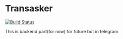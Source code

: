 # Transasker

[![Build Status](https://travis-ci.org/RustyZzZ/transasker.svg?branch=master)](https://travis-ci.org/RustyZzZ/transasker)

This is backend part(for now) for future bot in telegram
